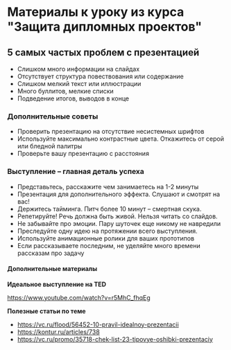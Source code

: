 # Материалы к уроку из курса "Защита дипломных проектов"
## 5 самых частых проблем с презентацией

* Слишком много информации на слайдах
* Отсутствует структура повествования или содержание
* Слишком мелкий текст или иллюстрации
* Много буллитов, мелкие списки
* Подведение итогов, выводов в конце

### Дополнительные советы
* Проверить презентацию
на отсутствие несистемных шрифтов
* Используйте максимально контрастные цвета. Откажитесь от серой или бледной палитры
* Проверьте вашу презентацию с расстояния

### Выступление – главная деталь успеха

* Представьтесь, расскажите чем занимаетесь на 1-2 минуты
* Презентация для дополнительного эффекта. Слушают и смотрят на вас!
* Держитесь тайминга. Питч более 10 минут – смертная скука.
* Репетируйте! Речь должна быть живой. Нельзя читать со слайдов.
* Не забывайте про эмоции. Пару шуточек еще никому не навредили
* Преследуйте одну идею на протяжении всего выступления.
* Используйте анимационные ролики для ваших прототипов
* Если рассказываете последним, не уделяйте много времени рассказам про задачу

#### Дополнительные материалы
**Идеальное выступление на TED**

https://www.youtube.com/watch?v=r5MhC_fhqEg

**Полезные статьи по теме**

* https://vc.ru/flood/56452-10-pravil-idealnoy-prezentacii
* https://kontur.ru/articles/738
* https://vc.ru/promo/35718-chek-list-23-tipovye-oshibki-prezentaciy

